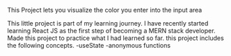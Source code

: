 This Project lets you visualize the color you enter into the input area

This little project is part of my learning journey. I have recently started learning React JS as the first step of becoming a MERN stack developer. Made this project to practice what I had learned so far.
this project includes the following concepts.
-useState
-anonymous functions


